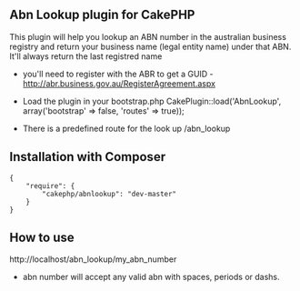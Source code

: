 ## Abn Lookup plugin for CakePHP


This plugin will help you lookup an ABN number in the australian business registry and return your business name (legal entity name) under that ABN.
It'll always return the last registred name


 * you'll need to register with the ABR to get a GUID - http://abr.business.gov.au/RegisterAgreement.aspx
 
 * Load the plugin in your bootstrap.php CakePlugin::load('AbnLookup', array('bootstrap' => false, 'routes' => true));
 * There is a predefined route for the look up /abn_lookup
 
 
 ## Installation with Composer

	{
		"require": {
			"cakephp/abnlookup": "dev-master"
		}
	}

## How to use


http://localhost/abn_lookup/my_abn_number

* abn number will accept any valid abn with spaces, periods or dashs. 
